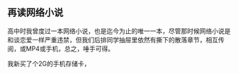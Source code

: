 ## 再读网络小说

高中时我曾度过一本网络小说，也是迄今为止的唯一一本，尽管那时候网络小说是和谈恋爱一样严重违禁，但我们后排同学抽屉里依然有撕下的散落章节，相互传阅，或MP4或手机，总之，唾手可得。

我新买了个2G的手机存储卡，